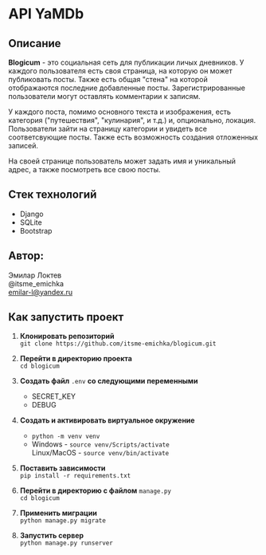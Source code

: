 # API YaMDb
## Описание

**Blogicum** - это социальная сеть для публикации личых дневников. У каждого пользователя есть своя страница, на которую он может публиковать посты. Также есть общая "стена" на которой отображаются последние добавленные посты. Зарегистрированные пользователи могут оставлять комментарии к записям.

У каждого поста, помимо основного текста и изображения, есть категория ("путешествия", "кулинария", и т.д.) и, опционально, локация. Пользователи зайти на страницу категории и увидеть все соответсвующие посты. Также есть возможность создания отложенных записей.

На своей странице пользователь может задать имя и уникальный адрес, а также посмотреть все свою посты.

## Стек технологий
- Django
- SQLite
- Bootstrap

## Автор:

Эмилар Локтев  
@itsme_emichka  
emilar-l@yandex.ru  

## Как запустить проект
1. **Клонировать репозиторий**  
`git clone https://github.com/itsme-emichka/blogicum.git`

2. **Перейти в директорию проекта**  
`cd blogicum`

3. **Создать файл** `.env` **со следующими переменными**
    - SECRET_KEY
    - DEBUG

4. **Создать и активировать виртуальное окружение**  
    - `python -m venv venv`
    - Windows - `source venv/Scripts/activate`  
       Linux/MacOS - `source venv/bin/activate`

5. **Поставить зависимости**  
`pip install -r requirements.txt`

6. **Перейти в директорию с файлом** `manage.py`  
`cd blogicum`

7. **Применить миграции**  
`python manage.py migrate`

8. **Запустить сервер**  
`python manage.py runserver`